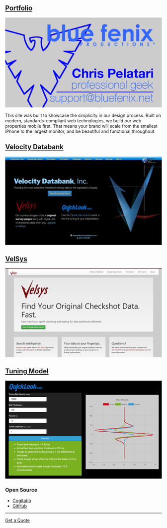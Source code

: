 ## [Portfolio](/portfolio)

![blue fenix](/assets/images/businesscard.png)

This site was built to showcase the simplicity in our design process. Built on modern, standards-compliant web technologies, we build our web properties mobile first. That means your brand will scale from the smallest iPhone to the largest monitor, and be beautiful and functional throughout.

## [Velocity Databank](velocitydatabank.com)

![Velocity Databank](/assets/images/vdb.png)

## [VelSys](velsys.velocitydatabank.com)

![VelSys](/assets/images/velsys.png)

## [Tuning Model](velocitydatabank.com/quicklook/tuningmodel)

![Tuning Model](/assets/images/tuningmodel.png)

### Open Source

- <i class="fab fa-github"></i> [Cogitatio](https://github.com/ChrisPelatari/Cogitatio)
- <i class="fab fa-github"></i> [GitHub](https://github.com/ChrisPelatari)

---
<a href="mailto:support@bluefenix.net?subject=Quote" class="btn btn-primary btn-lg btn-block">Get a Quote</a>